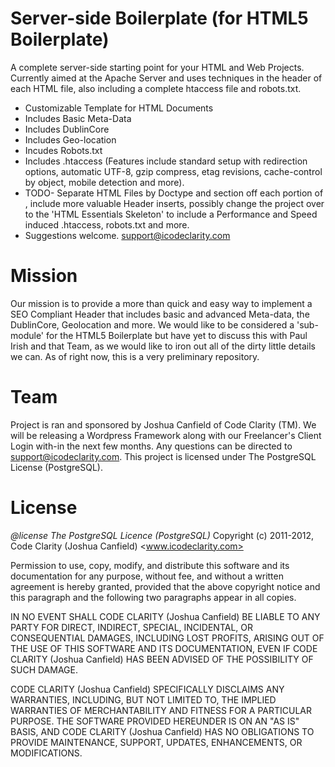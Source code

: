 # Server-side Boilerplate (for HTML5 Boilerplate)

A complete server-side starting point for your HTML and Web Projects. Currently aimed at the Apache Server and uses techniques in the header of each HTML file,
also including a complete htaccess file and robots.txt.

* Customizable <head> Template for HTML Documents
* Includes Basic Meta-Data
* Includes DublinCore
* Includes Geo-location
* Incudes Robots.txt
* Includes .htaccess (Features include standard setup with redirection options, automatic UTF-8, gzip compress, etag revisions, cache-control by object, mobile detection and more).
* TODO- Separate HTML Files by Doctype and section off each portion of <head>, include more valuable Header inserts, possibly change the project over
to the 'HTML Essentials Skeleton' to include a Performance and Speed induced .htaccess, robots.txt and more.
* Suggestions welcome. <support@icodeclarity.com>

# Mission
Our mission is to provide a more than quick and easy way to implement a SEO Compliant Header that includes basic and advanced Meta-data, the DublinCore,
Geolocation and more. We would like to be considered a 'sub-module' for the HTML5 Boilerplate but have yet to discuss this with Paul Irish and that Team,
as we would like to iron out all of the dirty little details we can. As of right now, this is a very preliminary repository.

# Team
Project is ran and sponsored by Joshua Canfield of Code Clarity (TM). We will be releasing a Wordpress Framework along with our Freelancer's Client Login with-in the
next few months. Any questions can be directed to support@icodeclarity.com. This project is licensed under The PostgreSQL License (PostgreSQL).

# License

_@license The PostgreSQL Licence (PostgreSQL)_
Copyright (c) 2011-2012, Code Clarity (Joshua Canfield) <www.icodeclarity.com>

Permission to use, copy, modify, and distribute this software and its documentation for any purpose, without fee, and without a written agreement is hereby granted, provided that the above copyright notice and this paragraph and the following two paragraphs appear in all copies.

IN NO EVENT SHALL CODE CLARITY (Joshua Canfield) BE LIABLE TO ANY PARTY FOR DIRECT, INDIRECT, SPECIAL, INCIDENTAL, OR CONSEQUENTIAL DAMAGES, INCLUDING LOST PROFITS, ARISING OUT OF THE USE OF THIS SOFTWARE AND ITS DOCUMENTATION, EVEN IF CODE CLARITY (Joshua Canfield) HAS BEEN ADVISED OF THE POSSIBILITY OF SUCH DAMAGE.

CODE CLARITY (Joshua Canfield) SPECIFICALLY DISCLAIMS ANY WARRANTIES, INCLUDING, BUT NOT LIMITED TO, THE IMPLIED WARRANTIES OF MERCHANTABILITY AND FITNESS FOR A PARTICULAR PURPOSE. THE SOFTWARE PROVIDED HEREUNDER IS ON AN "AS IS" BASIS, AND CODE CLARITY (Joshua Canfield) HAS NO OBLIGATIONS TO PROVIDE MAINTENANCE, SUPPORT, UPDATES, ENHANCEMENTS, OR MODIFICATIONS.
